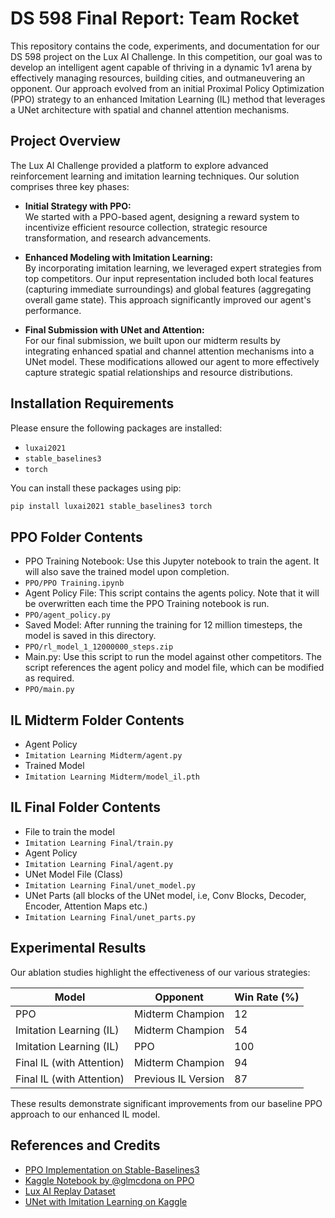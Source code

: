 # DS 598 Final Report: Team Rocket

This repository contains the code, experiments, and documentation for our DS 598 project on the Lux AI Challenge. In this competition, our goal was to develop an intelligent agent capable of thriving in a dynamic 1v1 arena by effectively managing resources, building cities, and outmaneuvering an opponent. Our approach evolved from an initial Proximal Policy Optimization (PPO) strategy to an enhanced Imitation Learning (IL) method that leverages a UNet architecture with spatial and channel attention mechanisms.

## Project Overview

The Lux AI Challenge provided a platform to explore advanced reinforcement learning and imitation learning techniques. Our solution comprises three key phases:

- **Initial Strategy with PPO:**  
  We started with a PPO-based agent, designing a reward system to incentivize efficient resource collection, strategic resource transformation, and research advancements.

- **Enhanced Modeling with Imitation Learning:**  
  By incorporating imitation learning, we leveraged expert strategies from top competitors. Our input representation included both local features (capturing immediate surroundings) and global features (aggregating overall game state). This approach significantly improved our agent's performance.

- **Final Submission with UNet and Attention:**  
  For our final submission, we built upon our midterm results by integrating enhanced spatial and channel attention mechanisms into a UNet model. These modifications allowed our agent to more effectively capture strategic spatial relationships and resource distributions.

## Installation Requirements
Please ensure the following packages are installed:
- `luxai2021`
- `stable_baselines3`
- `torch`

You can install these packages using pip:
```bash
pip install luxai2021 stable_baselines3 torch
```
## PPO Folder Contents
- PPO Training Notebook: Use this Jupyter notebook to train the agent. It will also save the trained model upon completion.
- `PPO/PPO Training.ipynb`
- Agent Policy File: This script contains the agents policy. Note that it will be overwritten each time the PPO Training notebook is run.
- `PPO/agent_policy.py`
- Saved Model: After running the training for 12 million timesteps, the model is saved in this directory.
- `PPO/rl_model_1_12000000_steps.zip`
- Main.py: Use this script to run the model against other competitors. The script references the agent policy and model file, which can be modified as required.
- `PPO/main.py`

## IL Midterm Folder Contents
- Agent Policy
- `Imitation Learning Midterm/agent.py`
- Trained Model
- `Imitation Learning Midterm/model_il.pth`

## IL Final Folder Contents
- File to train the model
- `Imitation Learning Final/train.py`
- Agent Policy
- `Imitation Learning Final/agent.py`
- UNet Model File (Class)
- `Imitation Learning Final/unet_model.py`
- UNet Parts (all blocks of the UNet model, i.e, Conv Blocks, Decoder, Encoder, Attention Maps etc.)
- `Imitation Learning Final/unet_parts.py`

## Experimental Results

Our ablation studies highlight the effectiveness of our various strategies:

| Model                              | Opponent                    | Win Rate (%) |
| ---------------------------------- | --------------------------- | ------------ |
| PPO                                | Midterm Champion            | 12           |
| Imitation Learning (IL)            | Midterm Champion            | 54           |
| Imitation Learning (IL)            | PPO                         | 100          |
| Final IL (with Attention)          | Midterm Champion            | 94           |
| Final IL (with Attention)          | Previous IL Version         | 87           |

These results demonstrate significant improvements from our baseline PPO approach to our enhanced IL model.


## References and Credits

- [PPO Implementation on Stable-Baselines3](https://stable-baselines3.readthedocs.io/en/master/modules/ppo.html#)  
- [Kaggle Notebook by @glmcdona on PPO](https://www.kaggle.com/code/glmcdona/reinforcement-learning-openai-ppo-with-python-game#Define-the-RL-agent-logic)  
- [Lux AI Replay Dataset](https://www.kaggle.com/datasets/bomac1/luxai-replay-dataset/data)  
- [UNet with Imitation Learning on Kaggle](https://www.kaggle.com/code/bachngoh/luxai-unet-immitationlearning/notebook)  



